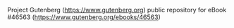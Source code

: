 Project Gutenberg (https://www.gutenberg.org) public repository for eBook #46563 (https://www.gutenberg.org/ebooks/46563)
